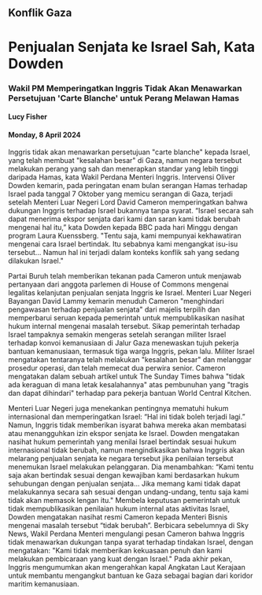 ## Konflik Gaza
# Penjualan Senjata ke Israel Sah, Kata Dowden
### Wakil PM Memperingatkan Inggris Tidak Akan Menawarkan Persetujuan 'Carte Blanche' untuk Perang Melawan Hamas
#### Lucy Fisher
#### Monday, 8 April 2024
Inggris tidak akan menawarkan persetujuan "carte blanche" kepada Israel, yang telah membuat "kesalahan besar" di Gaza, namun negara tersebut melakukan perang yang sah dan menerapkan standar yang lebih tinggi daripada Hamas, kata Wakil Perdana Menteri Inggris. Intervensi Oliver Dowden kemarin, pada peringatan enam bulan serangan Hamas terhadap Israel pada tanggal 7 Oktober yang memicu serangan di Gaza, terjadi setelah Menteri Luar Negeri Lord David Cameron memperingatkan bahwa dukungan Inggris terhadap Israel bukannya tanpa syarat. “Israel secara sah dapat menerima ekspor senjata dari kami dan saran kami tidak berubah mengenai hal itu,” kata Dowden kepada BBC pada hari Minggu dengan program Laura Kuenssberg. "Tentu saja, kami mempunyai kekhawatiran mengenai cara Israel bertindak. Itu sebabnya kami mengangkat isu-isu tersebut... Namun hal ini terjadi dalam konteks konflik sah yang sedang dilakukan Israel." 

Partai Buruh telah memberikan tekanan pada Cameron untuk menjawab pertanyaan dari anggota parlemen di House of Commons mengenai legalitas kelanjutan penjualan senjata Inggris ke Israel. Menteri Luar Negeri Bayangan David Lammy kemarin menuduh Cameron "menghindari pengawasan terhadap penjualan senjata" dari majelis terpilih dan memperbarui seruan kepada pemerintah untuk mempublikasikan nasihat hukum internal mengenai masalah tersebut. Sikap pemerintah terhadap Israel tampaknya semakin mengeras setelah serangan militer Israel terhadap konvoi kemanusiaan di Jalur Gaza menewaskan tujuh pekerja bantuan kemanusiaan, termasuk tiga warga Inggris, pekan lalu. Militer Israel mengatakan tentaranya telah melakukan "kesalahan besar" dan melanggar prosedur operasi, dan telah memecat dua perwira senior. Cameron mengatakan dalam sebuah artikel untuk The Sunday Times bahwa "tidak ada keraguan di mana letak kesalahannya" atas pembunuhan yang "tragis dan dapat dihindari" terhadap para pekerja bantuan World Central Kitchen. 

Menteri Luar Negeri juga menekankan pentingnya mematuhi hukum internasional dan memperingatkan Israel: “Hal ini tidak boleh terjadi lagi.” Namun, Inggris tidak memberikan isyarat bahwa mereka akan membatasi atau menangguhkan izin ekspor senjata ke Israel. Dowden mengatakan nasihat hukum pemerintah yang menilai Israel bertindak sesuai hukum internasional tidak berubah, namun mengindikasikan bahwa Inggris akan melarang penjualan senjata ke negara tersebut jika penilaian tersebut menemukan Israel melakukan pelanggaran. Dia menambahkan: “Kami tentu saja akan bertindak sesuai dengan kewajiban kami berdasarkan hukum sehubungan dengan penjualan senjata... Jika memang kami tidak dapat melakukannya secara sah sesuai dengan undang-undang, tentu saja kami tidak akan memasok lengan itu." Membela keputusan pemerintah untuk tidak mempublikasikan penilaian hukum internal atas aktivitas Israel, Dowden mengatakan nasihat resmi Cameron kepada Menteri Bisnis mengenai masalah tersebut “tidak berubah”. Berbicara sebelumnya di Sky News, Wakil Perdana Menteri mengulangi pesan Cameron bahwa Inggris tidak menawarkan dukungan tanpa syarat terhadap tindakan Israel, dengan mengatakan: "Kami tidak memberikan kekuasaan penuh dan kami melakukan pembicaraan yang kuat dengan Israel." Pada akhir pekan, Inggris mengumumkan akan mengerahkan kapal Angkatan Laut Kerajaan untuk membantu mengangkut bantuan ke Gaza sebagai bagian dari koridor maritim kemanusiaan.
